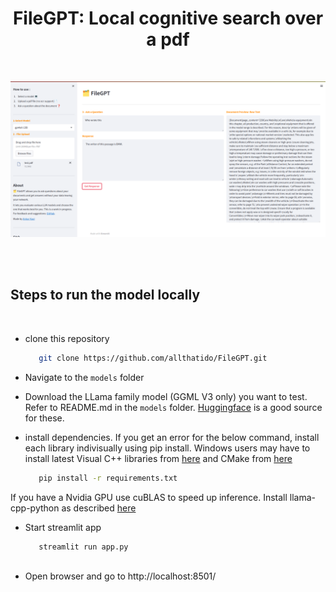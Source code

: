 <h1 align="center"> FileGPT: Local cognitive search over a pdf </h1>
</br>
<p align="center"><img src="media/FileGPT.png"></p>
</br>
</br>

## Steps to run the model locally
</br>
 
 - clone this repository
   ```bash
      git clone https://github.com/allthatido/FileGPT.git

 - Navigate to the `models` folder

 - Download the LLama family model (GGML V3 only) you want to test. Refer to README.md in the `models` folder. [Huggingface](https://huggingface.co/models?sort=downloads&search=GGML) is a good source for these.

 - install dependencies. If you get an error for the below command, install each library indivisually using pip install. Windows users may have to install latest Visual C++ libraries from [here](https://learn.microsoft.com/en-us/cpp/windows/latest-supported-vc-redist?view=msvc-170) and CMake from [here](https://cmake.org/download/)
   ```bash
      pip install -r requirements.txt
If you have a Nvidia GPU use cuBLAS to speed up inference. Install llama-cpp-python as described [here](https://github.com/abetlen/llama-cpp-python#installation-with-openblas--cublas--clblast)
 - Start streamlit app
   ```bash
      streamlit run app.py
 
 - Open browser and go to http://localhost:8501/
